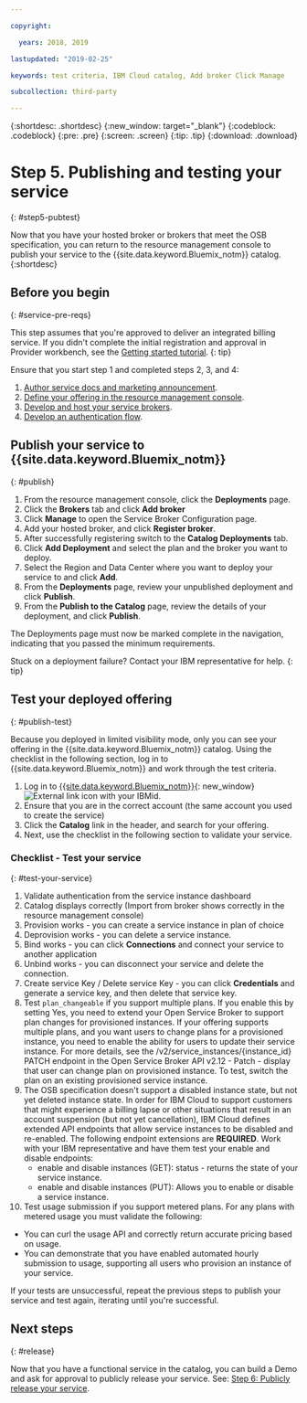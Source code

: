 ```yaml
---

copyright:

  years: 2018, 2019 

lastupdated: "2019-02-25"

keywords: test criteria, IBM Cloud catalog, Add broker Click Manage

subcollection: third-party

---
```


{:shortdesc: .shortdesc}
{:new_window: target="_blank"}
{:codeblock: .codeblock}
{:pre: .pre}
{:screen: .screen}
{:tip: .tip}
{:download: .download}

# Step 5. Publishing and testing your service
{: #step5-pubtest}

Now that you have your hosted broker or brokers that meet the OSB specification, you can return to the resource management console to publish your service to the {{site.data.keyword.Bluemix_notm}} catalog. 
{:shortdesc}

## Before you begin
{: #service-pre-reqs}

This step assumes that you're approved to deliver an integrated billing service. If you didn't complete the initial registration and approval in Provider workbench, see the [Getting started tutorial](/docs/third-party/index.md?topic=third-party-get-started#get-started).
{: tip}

Ensure that you start step 1 and completed steps 2, 3, and 4:
1. [Author service docs and marketing announcement](/docs/third-party?topic=third-party-content-tasks#content-tasks).
2. [Define your offering in the resource management console](/docs/third-party?topic=third-party-step2-define#step2-define).
3. [Develop and host your service brokers](/docs/third-party?topic=third-party-step3-osb#step3-osb).
3. [Develop an authentication flow](/docs/third-party?topic=third-party-step4-iam#step4-iam).

## Publish your service to {{site.data.keyword.Bluemix_notm}}
{: #publish}

1. From the resource management console, click the **Deployments** page.
2. Click the **Brokers** tab and click **Add broker**
3. Click **Manage** to open the Service Broker Configuration page.
4. Add your hosted broker, and click **Register broker**.
5. After successfully registering switch to the **Catalog Deployments** tab.
6. Click **Add Deployment** and select the plan and the broker you want to deploy.
7. Select the Region and Data Center where you want to deploy your service to and click **Add**.
8. From the **Deployments** page, review your unpublished deployment and click **Publish**.
9. From the **Publish to the Catalog** page, review the details of your deployment, and click **Publish**.

The Deployments page must now be marked complete in the navigation, indicating that you passed the minimum requirements.

Stuck on a deployment failure? Contact your IBM representative for help.
{: tip}

## Test your deployed offering 
{: #publish-test}

Because you deployed in limited visibility mode, only you can see your offering in the {{site.data.keyword.Bluemix_notm}} catalog. Using the checklist in the following section, log in to {{site.data.keyword.Bluemix_notm}} and work through the test criteria.

1. Log in to [{{site.data.keyword.Bluemix_notm}}](https://cloud.ibm.com){: new_window} ![External link icon](../icons/launch-glyph.svg "External link icon") with your IBMid.
2. Ensure that you are in the correct account (the same account you used to create the service)
3. Click the **Catalog** link in the header, and search for your offering.
4. Next, use the checklist in the following section to validate your service.

### Checklist - Test your service
{: #test-your-service}

1. Validate authentication from the service instance dashboard
2. Catalog displays correctly (Import from broker shows correctly in the resource management console)
3. Provision works - you can create a service instance in plan of choice
4. Deprovision works - you can delete a service instance.
5. Bind works - you can click **Connections** and connect your service to another application
6. Unbind works - you can disconnect your service and delete the connection.
7. Create service Key / Delete service Key - you can click **Credentials** and generate a service key, and then delete that service key.
8. Test `plan_changeable` if you support multiple plans. If you enable this by setting Yes, you need to extend your Open Service Broker to support plan changes for provisioned instances. If your offering supports multiple plans, and you want users to change plans for a provisioned instance, you need to enable the ability for users to update their service instance. For more details, see the /v2/service_instances/{instance_id} PATCH endpoint in the Open Service Broker API v2.12  - Patch - display that user can change plan on provisioned instance. To test, switch the plan on an existing provisioned service instance.
9. The OSB specification doesn't support a disabled instance state, but not yet deleted instance state. In order for IBM Cloud to support customers that might experience a billing lapse or other situations that result in an account suspension (but not yet cancellation), IBM Cloud defines extended API endpoints that allow service instances to be disabled and re-enabled. The following endpoint extensions are **REQUIRED**. Work with your IBM representative and have them test your enable and disable endpoints:
   - enable and disable instances (GET): status - returns the state of your service instance.
   - enable and disable instances (PUT): Allows you to enable or disable a service instance.
10. Test usage submission if you support metered plans. For any plans with metered usage you must validate the following:
   - You can curl the usage API and correctly return accurate pricing based on usage.
   - You can demonstrate that you have enabled automated hourly submission to usage, supporting all users who provision an instance of your service.

If your tests are unsuccessful, repeat the previous steps to publish your service and test again, iterating until you're successful.


## Next steps
{: #release}

Now that you have a functional service in the catalog, you can build a Demo and ask for approval to publicly release your service. See: [Step 6: Publicly release your service](/docs/third-party?topic=third-party-public-releasing#public-releasing).
